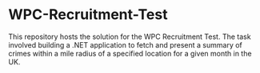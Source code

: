 # WPC-Recruitment-Test
This repository hosts the solution for the WPC Recruitment Test. The task involved building a .NET application to fetch and present a summary of crimes within a mile radius of a specified location for a given month in the UK.
